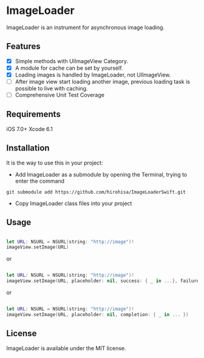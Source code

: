 ImageLoader
===========

ImageLoader is an instrument for asynchronous image loading.

Features
----------

- [x] Simple methods with UIImageView Category.
- [x] A module for cache can be set by yourself.
- [x] Loading images is handled by ImageLoader, not UIImageView.
- [ ] After image view start loading another image, previous loading task is possible to live with caching.
- [ ] Comprehensive Unit Test Coverage

Requirements
----------

iOS 7.0+
Xcode 6.1

Installation
----------

It is the way to use this in your project:

- Add ImageLoader as a submodule by opening the Terminal, trying to enter the command
```
git submodule add https://github.com/hirohisa/ImageLoaderSwift.git
```

- Copy ImageLoader class files into your project

Usage
----------

```swift

let URL: NSURL = NSURL(string: "http://image")!
imageView.setImage(URL)
```

or

```swift

let URL: NSURL = NSURL(string: "http://image")!
imageView.setImage(URL, placeholder: nil, success: { _ in ...}, failure: { _ in ...})
```

or

```swift

let URL: NSURL = NSURL(string: "http://image")!
imageView.setImage(URL, placeholder: nil, completion: { _ in ... })
```


## License

ImageLoader is available under the MIT license.

